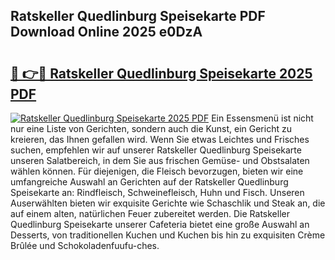 ## Ratskeller Quedlinburg Speisekarte PDF Download Online 2025 e0DzA

# <h2><a href="http://gc73pit.nevu.top/?p=Ratskeller+Quedlinburg+Speisekarte">🔗 👉🔴 Ratskeller Quedlinburg Speisekarte 2025 PDF</a></h2>

[![Ratskeller Quedlinburg Speisekarte 2025 PDF](https://i.imgur.com/dBaPXMq.png)](http://gc73pit.nevu.top/?p=Ratskeller+Quedlinburg+Speisekarte)
Ein Essensmenü ist nicht nur eine Liste von Gerichten, sondern auch die Kunst, ein Gericht zu kreieren, das Ihnen gefallen wird. Wenn Sie etwas Leichtes und Frisches suchen, empfehlen wir auf unserer Ratskeller Quedlinburg Speisekarte unseren Salatbereich, in dem Sie aus frischen Gemüse- und Obstsalaten wählen können. Für diejenigen, die Fleisch bevorzugen, bieten wir eine umfangreiche Auswahl an Gerichten auf der Ratskeller Quedlinburg Speisekarte an: Rindfleisch, Schweinefleisch, Huhn und Fisch. Unseren Auserwählten bieten wir exquisite Gerichte wie Schaschlik und Steak an, die auf einem alten, natürlichen Feuer zubereitet werden. Die Ratskeller Quedlinburg Speisekarte unserer Cafeteria bietet eine große Auswahl an Desserts, von traditionellen Kuchen und Kuchen bis hin zu exquisiten Crème Brûlée und Schokoladenfuufu-ches.
